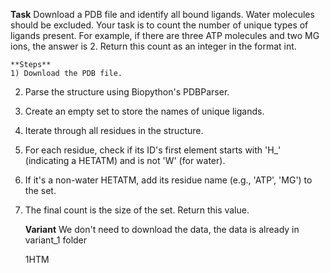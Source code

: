 **Task**
    Download a PDB file and identify all bound ligands. Water molecules should be excluded. Your task is to count the number of unique types of ligands present. For example, if there are three ATP molecules and two MG ions, the answer is 2. Return this count as an integer in the format <answer>int</answer>.

    **Steps**
    1) Download the PDB file.
2) Parse the structure using Biopython's PDBParser.
3) Create an empty set to store the names of unique ligands.
4) Iterate through all residues in the structure.
5) For each residue, check if its ID's first element starts with 'H_' (indicating a HETATM) and is not 'W' (for water).
6) If it's a non-water HETATM, add its residue name (e.g., 'ATP', 'MG') to the set.
7) The final count is the size of the set. Return this value.

    **Variant**
    We don't need to download the data, the data is already in variant_1 folder

    1HTM
